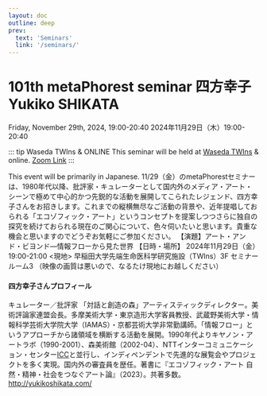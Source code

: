 ```yaml
---
layout: doc
outline: deep
prev:
  text: 'Seminars'
  link: '/seminars/'
---
```


# 101th metaPhorest seminar 四方幸子 Yukiko SHIKATA

Friday, November 29th, 2024, 19:00-20:40
2024年11月29日（木）19:00-20:40



::: tip Waseda TWIns & ONLINE
This seminar will be held at [Waseda TWIns](https://maps.app.goo.gl/TQFHLpybiuomuG448) & online. [Zoom Link](https://zoom.metaphorest.org)
:::

This event will be primarily in Japanese.
11/29（金）のmetaPhorestセミナーは、1980年代以降、批評家・キュレーターとして国内外のメディア・アート・シーンで極めて中心的かつ先鋭的な活動を展開してこられたレジェンド、四方幸子さんをお招きします。これまでの縦横無尽なご活動の背景や、近年提唱しておられる「エコゾフィック・アート」というコンセプトを提案しつつさらに独自の探究を続けておられる現在のご関心について、色々伺いたいと思います。貴重な機会と思いますのでどうぞお気軽にご参加ください。
【演題】アート・アンド・ビヨンド—情報フローから見た世界
【日時・場所】
2024年11月29日（金）19:00-21:00
<現地>
早稲田大学先端生命医科学研究施設（TWIns）3F セミナールーム3
<zoom>（映像の画質は悪いので、なるたけ現地にお越しください）


#### 四方幸子さんプロフィール

キュレーター／批評家
「対話と創造の森」アーティスティックディレクター。美術評論家連盟会長。多摩美術大学・東京造形大学客員教授、武蔵野美術大学・情報科学芸術大学院大学（IAMAS）・京都芸術大学非常勤講師。「情報フロー」というアプローチから諸領域を横断する活動を展開。1990年代よりキヤノン・アートラボ（1990-2001）、森美術館（2002-04）、NTTインターコミュニケーション・センター[ICC](2004-10)と並行し、インディペンデントで先進的な展覧会やプロジェクトを多く実現。国内外の審査員を歴任。著書に『エコゾフィック・アート 自然・精神・社会をつなぐアート論』（2023）。共著多数。
http://yukikoshikata.com/
